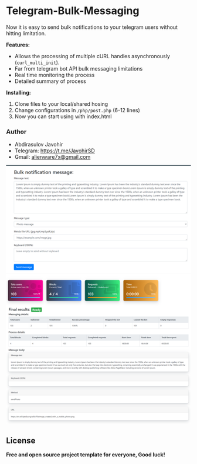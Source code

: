 
# Telegram-Bulk-Messaging
Now it is easy to send bulk notifications to your telegram users without hitting limitation.

**Features:**
 - Allows the processing of multiple cURL handles asynchronously (`curl_multi_init`).
 - Far from telegram bot API bulk messaging limitations
 - Real time monitoring the process
 - Detailed summary of process
 
**Installing:**
 1. Clone files to your local/shared hosing
 2. Change configurations in `/php/post.php` (6-12 lines)
 3. Now you can start using with index.html

### Author
 - Abdirasulov Javohir 
 - Telegram: https://t.me/JavohirSD
 - Gmail:    alienware7x@gmail.com 

![index](screenshots/index.png)
![process](screenshots/process.png)

License
----

**Free and open source project template for everyone, Good luck!**
